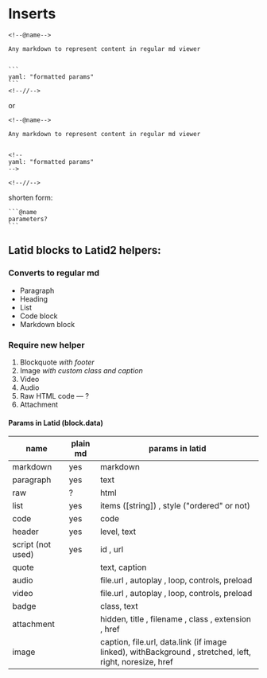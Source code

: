# Inserts

````
<!--@name-->

Any markdown to represent content in regular md viewer


```
yaml: "formatted params"
```
<!--//-->
````

or

```
<!--@name-->

Any markdown to represent content in regular md viewer


<!--
yaml: "formatted params"
-->

<!--//-->
```

shorten form:

````
```@name
parameters?
```
````

<!--test comments-->

## Latid blocks to Latid2 helpers:

### Converts to regular md

- Paragraph
- Heading
- List
- Code block
- Markdown block

### Require new helper

1. Blockquote _with footer_
1. Image _with custom class and caption_
1. Video
1. Audio
1. Raw HTML code — ?
1. Attachment

#### Params in Latid (block.data)

| name              | plain md | params in latid                                                                                         |
| ----------------- | -------- | ------------------------------------------------------------------------------------------------------- |
| markdown          | yes      | markdown                                                                                                |
| paragraph         | yes      | text                                                                                                    |
| raw               | ?        | html                                                                                                    |
| list              | yes      | items ([string]) , style ("ordered" or not)                                                             |
| code              | yes      | code                                                                                                    |
| header            | yes      | level, text                                                                                             |
| script (not used) | yes      | id , url                                                                                                |
| quote             |          | text, caption                                                                                           |
| audio             |          | file.url , autoplay , loop, controls, preload                                                           |
| video             |          | file.url , autoplay , loop, controls, preload                                                           |
| badge             |          | class, text                                                                                             |
| attachment        |          | hidden, title , filename , class , extension , href                                                     |
| image             |          | caption, file.url, data.link (if image linked), withBackground , stretched, left, right, noresize, href |

<script src="../view.js"></script>
